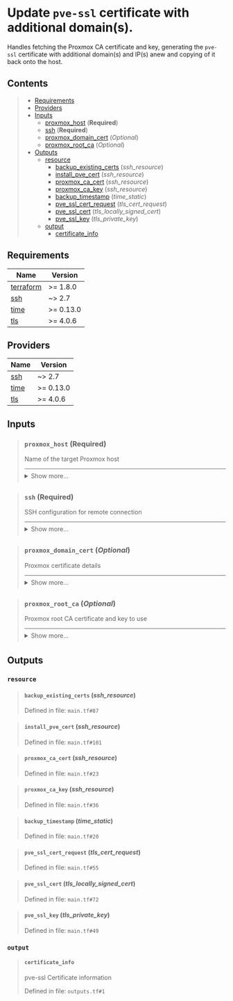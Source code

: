 # Update `pve-ssl` certificate with additional domain(s).

Handles fetching the Proxmox CA certificate and key,
generating the `pve-ssl` certificate with additional
domain(s) and IP(s) anew and copying of it back onto
the host.
## Contents

<blockquote>

- [Requirements](#requirements)
- [Providers](#providers)
- [Inputs](#inputs)
  - [proxmox_host](#proxmox_host-required) (**Required**)
  - [ssh](#ssh-required) (**Required**)
  - [proxmox_domain_cert](#proxmox_domain_cert-optional) (*Optional*)
  - [proxmox_root_ca](#proxmox_root_ca-optional) (*Optional*)
- [Outputs](#outputs)
  - [resource](#resource)
    - [backup_existing_certs](#backup_existing_certs-ssh_resource) (*ssh_resource*)
    - [install_pve_cert](#install_pve_cert-ssh_resource) (*ssh_resource*)
    - [proxmox_ca_cert](#proxmox_ca_cert-ssh_resource) (*ssh_resource*)
    - [proxmox_ca_key](#proxmox_ca_key-ssh_resource) (*ssh_resource*)
    - [backup_timestamp](#backup_timestamp-time_static) (*time_static*)
    - [pve_ssl_cert_request](#pve_ssl_cert_request-tls_cert_request) (*tls_cert_request*)
    - [pve_ssl_cert](#pve_ssl_cert-tls_locally_signed_cert) (*tls_locally_signed_cert*)
    - [pve_ssl_key](#pve_ssl_key-tls_private_key) (*tls_private_key*)
  - [output](#output)
    - [certificate_info](#certificate_info)</blockquote>

## Requirements

| Name | Version |
|------|---------|
| <a name="requirement_terraform"></a> [terraform](#requirement\_terraform) | >= 1.8.0 |
| <a name="requirement_ssh"></a> [ssh](#requirement\_ssh) | ~> 2.7 |
| <a name="requirement_time"></a> [time](#requirement\_time) | >= 0.13.0 |
| <a name="requirement_tls"></a> [tls](#requirement\_tls) | >= 4.0.6 |
## Providers

| Name | Version |
|------|---------|
| <a name="provider_ssh"></a> [ssh](#provider\_ssh) | ~> 2.7 |
| <a name="provider_time"></a> [time](#provider\_time) | >= 0.13.0 |
| <a name="provider_tls"></a> [tls](#provider\_tls) | >= 4.0.6 |

## Inputs
<blockquote>

### `proxmox_host` (**Required**)
Name of the target Proxmox host

<details style="border-top-color: inherit; border-top-width: 0.1em; border-top-style: solid; padding-top: 0.5em; padding-bottom: 0.5em;">
  <summary>Show more...</summary>

  **Type**:
  ```hcl
    string
  ```
  Defined in file: `variables.tf#14`

</details>
</blockquote>
<blockquote>

### `ssh` (**Required**)
SSH configuration for remote connection

<details style="border-top-color: inherit; border-top-width: 0.1em; border-top-style: solid; padding-top: 0.5em; padding-bottom: 0.5em;">
  <summary>Show more...</summary>

  **Type**:
  ```hcl
    object({
    host    = string
    user    = string
    id_file = optional(string, "~/.ssh/id_rsa")
  })
  ```
  Defined in file: `variables.tf#1`

</details>
</blockquote>
<blockquote>

### `proxmox_domain_cert` (*Optional*)
Proxmox certificate details

<details style="border-top-color: inherit; border-top-width: 0.1em; border-top-style: solid; padding-top: 0.5em; padding-bottom: 0.5em;">
  <summary>Show more...</summary>

  **Type**:
  ```hcl
    object({
    subject = object({
      common_name         = string
      organization        = string
      organizational_unit = string
      country             = string
      locality            = string
      province            = string
    })
    private_key = object({
      algorithm = string
      rsa_bits  = number
    })
    dns_names             = list(string)
    ip_addresses          = list(string)
    validity_period_hours = number
  })
  ```
  **Default**:
  ```json
    {
  "dns_names": [
    "localhost",
    "sanctum",
    "sanctum.local",
    "sanctum.my.world",
    "sanctum.fritz.box"
  ],
  "ip_addresses": [
    "127.0.0.1",
    "192.168.178.27"
  ],
  "private_key": {
    "algorithm": "RSA",
    "rsa_bits": 2048
  },
  "subject": {
    "common_name": "sanctum.my.world",
    "country": "DE",
    "locality": "Home Lab",
    "organization": "Proxmox Virtual Environment",
    "organizational_unit": "PVE Cluster Node",
    "province": "Private Network"
  },
  "validity_period_hours": 78840
}
  ```
  Defined in file: `variables.tf#32`

</details>
</blockquote>
<blockquote>

### `proxmox_root_ca` (*Optional*)
Proxmox root CA certificate and key to use

<details style="border-top-color: inherit; border-top-width: 0.1em; border-top-style: solid; padding-top: 0.5em; padding-bottom: 0.5em;">
  <summary>Show more...</summary>

  **Type**:
  ```hcl
    object({
    pve_root_cert = string
    pve_root_key  = string
  })
  ```
  **Default**:
  ```json
    {
  "pve_root_cert": "/etc/pve/pve-root-ca.pem",
  "pve_root_key": "/etc/pve/priv/pve-root-ca.key"
}
  ```
  Defined in file: `variables.tf#19`

</details>
</blockquote>

## Outputs
### `resource`
<blockquote>

#### `backup_existing_certs` (_ssh_resource_)
Defined in file: `main.tf#87`
</blockquote>
<blockquote>

#### `install_pve_cert` (_ssh_resource_)
Defined in file: `main.tf#101`
</blockquote>
<blockquote>

#### `proxmox_ca_cert` (_ssh_resource_)
Defined in file: `main.tf#23`
</blockquote>
<blockquote>

#### `proxmox_ca_key` (_ssh_resource_)
Defined in file: `main.tf#36`
</blockquote>
<blockquote>

#### `backup_timestamp` (_time_static_)
Defined in file: `main.tf#20`
</blockquote>
<blockquote>

#### `pve_ssl_cert_request` (_tls_cert_request_)
Defined in file: `main.tf#55`
</blockquote>
<blockquote>

#### `pve_ssl_cert` (_tls_locally_signed_cert_)
Defined in file: `main.tf#72`
</blockquote>
<blockquote>

#### `pve_ssl_key` (_tls_private_key_)
Defined in file: `main.tf#49`
</blockquote>

### `output`
<blockquote>

#### `certificate_info`
pve-ssl Certificate information

Defined in file: `outputs.tf#1`
</blockquote>